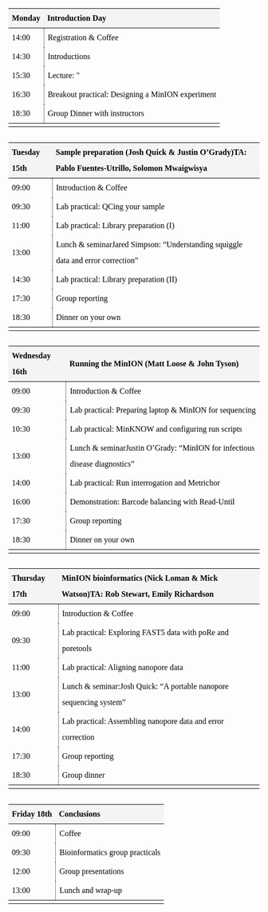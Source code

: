 <style type="text/css">
.MPParagraphStyle_41E411E3-4111-4AF1-80A4-339C975B384B
{
    color: #000000;
    font-family: Charter;
    font-size: 16pt;
    font-style: normal;
    font-weight: bold;
    line-height: 1.5;
    margin: 0;
    margin-bottom: 5pt;
    margin-top: 8pt;
    padding: 0;
    text-align: left;
    text-indent: 0pt;
}

sub
{
    font-size: 0.7em;
}
sup
{
    font-size: 0.75em;
}

@media print
{
    #manuscript-author-list-button {
        display:none;
    }
    .tree-item-gutter-button {
        display:none;
    }
}.MPParagraphStyle_FBC59AED-F34B-414B-844D-6AD0587DE28F
{
    color: #000000;
    font-family: Charter;
    font-size: 12pt;
    font-style: normal;
    font-weight: normal;
    line-height: 2;
    margin: 0;
    margin-bottom: 10pt;
    margin-top: 10pt;
    padding: 0;
    text-align: left;
    text-indent: 0pt;
}
ul.MPParagraphStyle_FBC59AED-F34B-414B-844D-6AD0587DE28F, ol.MPParagraphStyle_FBC59AED-F34B-414B-844D-6AD0587DE28F
{
    padding-left: 30pt;
}
ul.MPParagraphStyle_FBC59AED-F34B-414B-844D-6AD0587DE28F li, ol.MPParagraphStyle_FBC59AED-F34B-414B-844D-6AD0587DE28F li
{
    line-height: 2;
}
ul.MPParagraphStyle_FBC59AED-F34B-414B-844D-6AD0587DE28F { /* Bullet list styling for Body Text */
    margin: 0 0 0 30pt;
    padding: 0 0 0 0;
    -webkit-margin: 0;
    -webkit-padding: 0;
}
ul.MPParagraphStyle_FBC59AED-F34B-414B-844D-6AD0587DE28F li {
    list-style-type: disc;
}

ul.MPParagraphStyle_FBC59AED-F34B-414B-844D-6AD0587DE28F ul { /* Bullet list styling for Body Text */
    margin: 0 0 0 0;
    padding: 0 0 0 30pt;
    -webkit-margin: 0;
    -webkit-padding: 0;
}
ul.MPParagraphStyle_FBC59AED-F34B-414B-844D-6AD0587DE28F ul li {
    list-style-type: circle;
}

ul.MPParagraphStyle_FBC59AED-F34B-414B-844D-6AD0587DE28F ul ul { /* Bullet list styling for Body Text */
    margin: 0 0 0 0;
    padding: 0 0 0 30pt;
    -webkit-margin: 0;
    -webkit-padding: 0;
}
ul.MPParagraphStyle_FBC59AED-F34B-414B-844D-6AD0587DE28F ul ul li {
    list-style-type: circle;
}



ol.MPParagraphStyle_FBC59AED-F34B-414B-844D-6AD0587DE28F {  /* Numbered list styling for Body Text */
    counter-reset: MPParagraphStyle_FBC59AED-F34B-414B-844D-6AD0587DE28F_1 0;
    list-style-type: none;
    margin: 0 0 0 30pt;
    padding: 0 0 0 30pt;
    -webkit-margin: 0;
    -webkit-padding: 0;
}
ol.MPParagraphStyle_FBC59AED-F34B-414B-844D-6AD0587DE28F li::before {
    content: counter(MPParagraphStyle_FBC59AED-F34B-414B-844D-6AD0587DE28F_1, decimal)"."" ";
    counter-increment: MPParagraphStyle_FBC59AED-F34B-414B-844D-6AD0587DE28F_1;
	margin-left: -30pt;
    position: absolute;
}


ol.MPParagraphStyle_FBC59AED-F34B-414B-844D-6AD0587DE28F ol {  /* Numbered list styling for Body Text */
    counter-reset: MPParagraphStyle_FBC59AED-F34B-414B-844D-6AD0587DE28F_2 0;
    list-style-type: none;
    margin: 0 0 0 0;
    padding: 0 0 0 30pt;
    -webkit-margin: 0;
    -webkit-padding: 0;
}
ol.MPParagraphStyle_FBC59AED-F34B-414B-844D-6AD0587DE28F ol li::before {
    content: counter(MPParagraphStyle_FBC59AED-F34B-414B-844D-6AD0587DE28F_2, decimal)"."" ";
    counter-increment: MPParagraphStyle_FBC59AED-F34B-414B-844D-6AD0587DE28F_2;
	margin-left: -30pt;
    position: absolute;
}


ol.MPParagraphStyle_FBC59AED-F34B-414B-844D-6AD0587DE28F ol ol {  /* Numbered list styling for Body Text */
    counter-reset: MPParagraphStyle_FBC59AED-F34B-414B-844D-6AD0587DE28F_3 0;
    list-style-type: none;
    margin: 0 0 0 0;
    padding: 0 0 0 30pt;
    -webkit-margin: 0;
    -webkit-padding: 0;
}
ol.MPParagraphStyle_FBC59AED-F34B-414B-844D-6AD0587DE28F ol ol li::before {
    content: counter(MPParagraphStyle_FBC59AED-F34B-414B-844D-6AD0587DE28F_3, decimal)"."" ";
    counter-increment: MPParagraphStyle_FBC59AED-F34B-414B-844D-6AD0587DE28F_3;
	margin-left: -30pt;
    position: absolute;
}


ol.MPParagraphStyle_FBC59AED-F34B-414B-844D-6AD0587DE28F ol ol ol {  /* Numbered list styling for Body Text */
    counter-reset: MPParagraphStyle_FBC59AED-F34B-414B-844D-6AD0587DE28F_4 0;
    list-style-type: none;
    margin: 0 0 0 0;
    padding: 0 0 0 30pt;
    -webkit-margin: 0;
    -webkit-padding: 0;
}
ol.MPParagraphStyle_FBC59AED-F34B-414B-844D-6AD0587DE28F ol ol ol li::before {
    content: counter(MPParagraphStyle_FBC59AED-F34B-414B-844D-6AD0587DE28F_4, decimal)"."" ";
    counter-increment: MPParagraphStyle_FBC59AED-F34B-414B-844D-6AD0587DE28F_4;
	margin-left: -30pt;
    position: absolute;
}






sub
{
    font-size: 0.7em;
}
sup
{
    font-size: 0.75em;
}

@media print
{
    #manuscript-author-list-button {
        display:none;
    }
    .tree-item-gutter-button {
        display:none;
    }
}.MPParagraphStyle_2AD5CC1E-0D7D-40C0-95B6-9C30EB19D08F
{
    color: #000000;
    font-family: Charter;
    font-size: 20pt;
    font-style: normal;
    font-weight: bold;
    line-height: 1.5;
    margin: 0;
    margin-bottom: 10pt;
    margin-top: 10pt;
    padding: 0;
    text-align: left;
    text-indent: 0pt;
}

sub
{
    font-size: 0.7em;
}
sup
{
    font-size: 0.75em;
}

@media print
{
    #manuscript-author-list-button {
        display:none;
    }
    .tree-item-gutter-button {
        display:none;
    }
}

/* All tables */
table {
    border: none !important;
	border-collapse: separate !important;
	border-spacing: 0px !important;
	width: 100% !important;
}
/* All cells in all tables */
th, td {
    cursor: default;
	padding: 3px 7px;
	
}

/*#canvas td
{
    border: none;
}*/

/* Caption */
table.MPTableStyle_C2699685-169C-4150-85E8-E51A08D8EAD1 caption {
    caption-side: bottom !important;
    cursor: default;
	padding-top: 5px !important;
		
}

/* Header row */
table.MPTableStyle_C2699685-169C-4150-85E8-E51A08D8EAD1 thead tr {
    background-color: #f4f4f4 !important;
}
/* Left header column */
table.MPTableStyle_C2699685-169C-4150-85E8-E51A08D8EAD1 thead tr th:first-child {
	border-left: none !important;
}
/* Header cells */
table.MPTableStyle_C2699685-169C-4150-85E8-E51A08D8EAD1 thead th {
    border-bottom: solid 1px #000000 !important;
    border-left: none !important;
	border-top: solid 1px #000000 !important;
}
/* Right-hand header column */
/*table.MPTableStyle_C2699685-169C-4150-85E8-E51A08D8EAD1 thead tr th:nth-last-child(1) {*/
table.MPTableStyle_C2699685-169C-4150-85E8-E51A08D8EAD1 thead tr th:last-child {
	border-right: none !important;
}


/* Body rows */
table.MPTableStyle_C2699685-169C-4150-85E8-E51A08D8EAD1 tbody tr[class=""] {
	background-color: #ffffff !important;
}
/* Even body rows */

/* Left-hand body column */
table.MPTableStyle_C2699685-169C-4150-85E8-E51A08D8EAD1 tbody tr td:first-child {
	border-left: none !important;
	border-bottom: none !important;	
}
/* Body cells */
table.MPTableStyle_C2699685-169C-4150-85E8-E51A08D8EAD1 tbody td:not(:first-child) {
	border-left: dotted 1px #000000 !important;
	border-bottom: none !important;
	
}
/* Last body row */
table.MPTableStyle_C2699685-169C-4150-85E8-E51A08D8EAD1 tbody tr:nth-last-child(1) td {
    border-bottom: none !important;
}
/* Right-hand body column */
table.MPTableStyle_C2699685-169C-4150-85E8-E51A08D8EAD1 tbody tr td:last-child {
	border-right: none !important;
}

/* Footer row */
table.MPTableStyle_C2699685-169C-4150-85E8-E51A08D8EAD1 tfoot tr {
    background-color: #ffffff !important;
}
/* Footer left-hand column */
table.MPTableStyle_C2699685-169C-4150-85E8-E51A08D8EAD1 tfoot tr td:first-child {
	border-left: none !important;
}
/* Footer cells */
table.MPTableStyle_C2699685-169C-4150-85E8-E51A08D8EAD1 tfoot tr td {
	border-top: solid 1px #000000 !important;
	border-left: none !important;
    border-bottom: solid 1px #000000 !important;	
}
/* Right-hand footer column */
table.MPTableStyle_C2699685-169C-4150-85E8-E51A08D8EAD1 tfoot tr td:last-child {
	border-right: none !important;
}

/* Header-to-body spacing */
table.MPTableStyle_C2699685-169C-4150-85E8-E51A08D8EAD1 tr.header_bottom_spacing
{
    background-color: white !important;
	border: none !important;
	height: 3px !important;
	line-height: 3px !important;
	padding: 0 !important;
	-webkit-user-select: none;
}

/* Footer-to-body spacing */
table.MPTableStyle_C2699685-169C-4150-85E8-E51A08D8EAD1 tr.footer_top_spacing
{
    background-color: white;
	border: none !important;
	height: 3px !important;
	line-height: 3px !important;	
	padding: 0 !important;
	-webkit-user-select: none;
}

/* A very special case: these colspan="n" table cells are needed for non-layout reasons in tables displayed in the editor. */
tr.header_bottom_spacing td {
    display: none;
}

tr.footer_top_spacing td {
    display: none;
}

</style>


<div class="manuscript-author-list MPParagraphStyle_FBC59AED-F34B-414B-844D-6AD0587DE28F"></div>

<div id="cross-references"></div>
<h1 id="MPSection:74AE6904-3EA8-4C6E-B753-8CC10B10E798" class="MPSection MPParagraphStyle_41E411E3-4111-4AF1-80A4-339C975B384B"></h1><table class="MPTableElement MPTableStyle_C2699685-169C-4150-85E8-E51A08D8EAD1 MPParagraphStyle_FBC59AED-F34B-414B-844D-6AD0587DE28F" id="MPTableElement:DF21F89F-33C4-4515-B051-F1B8C5A70B5C" data-contained-object-id="MPTable:92F895F4-489D-48B4-AEB3-91CFE570C978"><colgroup><col><col></colgroup><caption><span contenteditable='false' class='kind'></span><span contenteditable='true' class='caption'></span></caption><thead style="display: table-header-group;"><tr><th data-placeholder-text="Header 1">Monday</th><th data-placeholder-text="Header 2">Introduction Day</th></tr></thead><tbody><tr><td data-placeholder-text="Data">14:00</td><td data-placeholder-text="Data">Registration &amp; Coffee</td></tr><tr><td data-placeholder-text="Data">14:30</td><td data-placeholder-text="Data">Introductions</td></tr><tr><td data-placeholder-text="Data">15:30</td><td data-placeholder-text="Data">Lecture: "</td></tr><tr><td data-placeholder-text="Data">16:30</td><td data-placeholder-text="Data">Breakout practical: Designing a MinION experiment</td></tr><tr><td data-placeholder-text="Data">18:30</td><td data-placeholder-text="Data">Group Dinner with instructors</td></tr></tbody><tfoot style="display: table-footer-group;"><tr><td class="placeholder" data-placeholder-text="Footer 1"></td><td class="placeholder" data-placeholder-text="Footer 2"></td></tr></tfoot></table><table class="MPTableElement MPTableStyle_C2699685-169C-4150-85E8-E51A08D8EAD1 MPParagraphStyle_FBC59AED-F34B-414B-844D-6AD0587DE28F" id="MPTableElement:1E537D2A-699C-4676-ECAB-C8E3FD0B3670" data-contained-object-id="MPTable:7F53AD53-65B9-4A61-9DF1-799C95B54FFB"><colgroup><col><col></colgroup><caption><span contenteditable='false' class='kind'></span><span contenteditable='true' class='caption'></span></caption><thead style="display: table-header-group;"><tr><th data-placeholder-text="Header 1">Tuesday 15th</th><th data-placeholder-text="Header 2">Sample preparation (Josh Quick &amp; Justin O’Grady)TA: Pablo Fuentes-Utrillo, Solomon Mwaigwisya</th></tr></thead><tbody><tr><td data-placeholder-text="Data">09:00</td><td data-placeholder-text="Data">Introduction &amp; Coffee</td></tr><tr><td data-placeholder-text="Data">09:30</td><td data-placeholder-text="Data">Lab practical: QCing your sample</td></tr><tr><td data-placeholder-text="Data">11:00</td><td data-placeholder-text="Data">Lab practical: Library preparation (I)</td></tr><tr><td data-placeholder-text="Data">13:00</td><td data-placeholder-text="Data">Lunch &amp; seminarJared Simpson: “Understanding squiggle data and error correction”</td></tr><tr><td data-placeholder-text="Data">14:30</td><td data-placeholder-text="Data">Lab practical: Library preparation (II)</td></tr><tr><td data-placeholder-text="Data">17:30</td><td data-placeholder-text="Data">Group reporting</td></tr><tr><td data-placeholder-text="Data">18:30</td><td data-placeholder-text="Data">Dinner on your own</td></tr></tbody><tfoot style="display: table-footer-group;"><tr><td class="placeholder" data-placeholder-text="Footer 1"></td><td class="placeholder" data-placeholder-text="Footer 2"></td></tr></tfoot></table><table class="MPTableElement MPTableStyle_C2699685-169C-4150-85E8-E51A08D8EAD1 MPParagraphStyle_FBC59AED-F34B-414B-844D-6AD0587DE28F" id="MPTableElement:4633027D-0059-4E08-D899-5E04A8B1C171" data-contained-object-id="MPTable:56E9639A-1DDB-47BD-DE1E-56D54EF08F57"><colgroup><col><col></colgroup><caption><span contenteditable='false' class='kind'></span><span contenteditable='true' class='caption'></span></caption><thead style="display: table-header-group;"><tr><th data-placeholder-text="Header 1">Wednesday 16th</th><th data-placeholder-text="Header 2">Running the MinION (Matt Loose &amp; John Tyson)</th></tr></thead><tbody><tr><td data-placeholder-text="Data">09:00</td><td data-placeholder-text="Data">Introduction &amp; Coffee</td></tr><tr><td data-placeholder-text="Data">09:30</td><td data-placeholder-text="Data">Lab practical: Preparing laptop &amp; MinION for sequencing</td></tr><tr><td data-placeholder-text="Data">10:30</td><td data-placeholder-text="Data">Lab practical: MinKNOW and configuring run scripts</td></tr><tr><td data-placeholder-text="Data">13:00</td><td data-placeholder-text="Data">Lunch &amp; seminarJustin O’Grady: “MinION for infectious disease diagnostics”</td></tr><tr><td data-placeholder-text="Data">14:00</td><td data-placeholder-text="Data">Lab practical: Run interrogation and Metrichor</td></tr><tr><td data-placeholder-text="Data">16:00</td><td data-placeholder-text="Data">Demonstration: Barcode balancing with Read-Until</td></tr><tr><td data-placeholder-text="Data">17:30</td><td data-placeholder-text="Data">Group reporting</td></tr><tr><td data-placeholder-text="Data">18:30</td><td data-placeholder-text="Data">Dinner on your own</td></tr></tbody><tfoot style="display: table-footer-group;"><tr><td class="placeholder" data-placeholder-text="Footer 1"></td><td class="placeholder" data-placeholder-text="Footer 2"></td></tr></tfoot></table><table class="MPTableElement MPTableStyle_C2699685-169C-4150-85E8-E51A08D8EAD1 MPParagraphStyle_FBC59AED-F34B-414B-844D-6AD0587DE28F" id="MPTableElement:1501B721-BE32-4802-BDEF-2C858D906083" data-contained-object-id="MPTable:50D64D37-C4B5-44C0-8FEA-72C4FB171A85"><colgroup><col><col></colgroup><caption><span contenteditable='false' class='kind'></span><span contenteditable='true' class='caption'></span></caption><thead style="display: table-header-group;"><tr><th data-placeholder-text="Header 1">Thursday 17th</th><th data-placeholder-text="Header 2">MinION bioinformatics (Nick Loman &amp; Mick Watson)TA: Rob Stewart, Emily Richardson</th></tr></thead><tbody><tr><td data-placeholder-text="Data">09:00</td><td data-placeholder-text="Data">Introduction &amp; Coffee</td></tr><tr><td data-placeholder-text="Data">09:30</td><td data-placeholder-text="Data">Lab practical: Exploring FAST5 data with poRe and poretools</td></tr><tr><td data-placeholder-text="Data">11:00</td><td data-placeholder-text="Data">Lab practical: Aligning nanopore data</td></tr><tr><td data-placeholder-text="Data">13:00</td><td data-placeholder-text="Data">Lunch &amp; seminar:Josh Quick: “A portable nanopore sequencing system”</td></tr><tr><td data-placeholder-text="Data">14:00</td><td data-placeholder-text="Data">Lab practical: Assembling nanopore data and error correction</td></tr><tr><td data-placeholder-text="Data">17:30</td><td data-placeholder-text="Data">Group reporting</td></tr><tr><td data-placeholder-text="Data">18:30</td><td data-placeholder-text="Data">Group dinner</td></tr></tbody><tfoot style="display: table-footer-group;"><tr><td class="placeholder" data-placeholder-text="Footer 1"></td><td class="placeholder" data-placeholder-text="Footer 2"></td></tr></tfoot></table><table class="MPTableElement MPTableStyle_C2699685-169C-4150-85E8-E51A08D8EAD1 MPParagraphStyle_FBC59AED-F34B-414B-844D-6AD0587DE28F" id="MPTableElement:80E323C1-A2DF-485B-A310-014D539B13BC" data-contained-object-id="MPTable:E24E2422-5492-45DA-8D2D-A8E6641F725E"><colgroup><col><col></colgroup><caption><span contenteditable='false' class='kind'></span><span contenteditable='true' class='caption'></span></caption><thead style="display: table-header-group;"><tr><th data-placeholder-text="Header 1">Friday 18th</th><th data-placeholder-text="Header 2">Conclusions</th></tr></thead><tbody><tr><td data-placeholder-text="Data">09:00</td><td data-placeholder-text="Data">Coffee</td></tr><tr><td data-placeholder-text="Data">09:30</td><td data-placeholder-text="Data">Bioinformatics group practicals</td></tr><tr><td data-placeholder-text="Data">12:00</td><td data-placeholder-text="Data">Group presentations</td></tr><tr><td data-placeholder-text="Data">13:00</td><td data-placeholder-text="Data">Lunch and wrap-up</td></tr></tbody><tfoot style="display: table-footer-group;"><tr><td class="placeholder" data-placeholder-text="Footer 1"></td><td class="placeholder" data-placeholder-text="Footer 2"></td></tr></tfoot></table><p id="MPParagraphElement:0EAEC322-0E55-446A-A7FB-6599A52E6340" class="MPElement MPParagraphStyle_FBC59AED-F34B-414B-844D-6AD0587DE28F" data-object-type="MPParagraphElement"></p>

